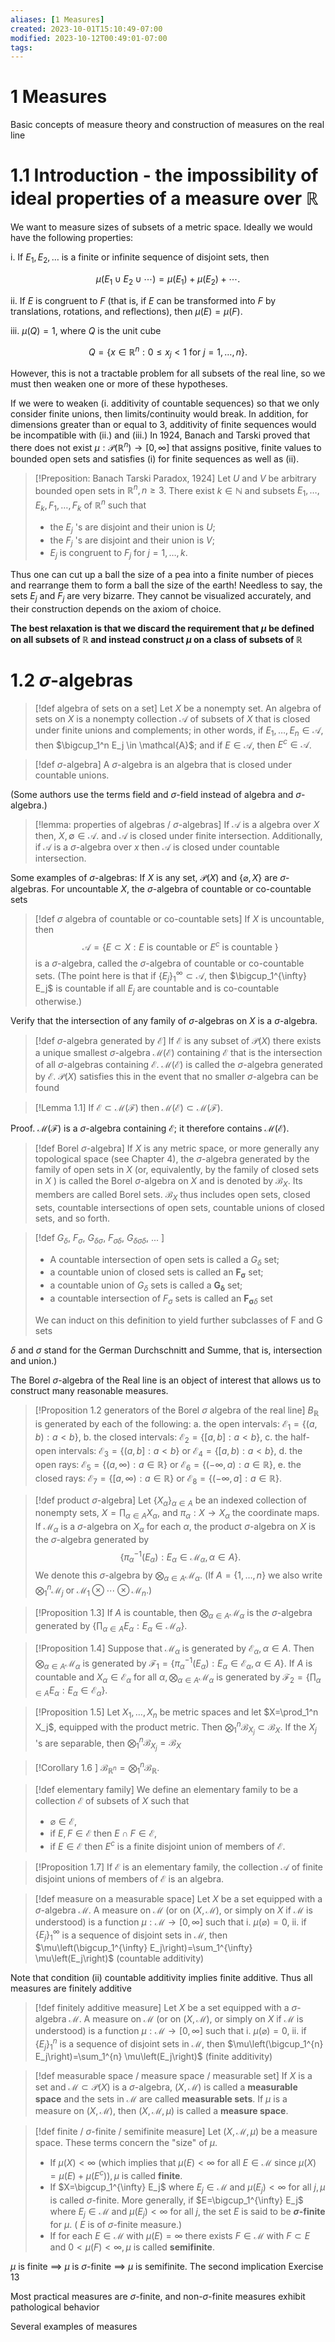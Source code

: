 ```yaml
---
aliases: [1 Measures]
created: 2023-10-01T15:10:49-07:00
modified: 2023-10-12T00:49:01-07:00
tags: 
---
```

# 1 Measures

Basic concepts of measure theory and construction of measures on the real line

# 1.1 Introduction - the impossibility of ideal properties of a measure over $\mathbb{R}$

We want to measure sizes of subsets of a metric space. Ideally we would have the following properties:

i. If $E_1, E_2, \ldots$ is a finite or infinite sequence of disjoint sets, then

$$ \mu\left(E_1 \cup E_2 \cup \cdots\right)=\mu\left(E_1\right)+\mu\left(E_2\right)+\cdots .  $$

ii. If $E$ is congruent to $F$ (that is, if $E$ can be transformed into $F$ by translations, rotations, and reflections), then $\mu(E)=\mu(F)$.

iii. $\mu(Q)=1$, where $Q$ is the unit cube

$$ Q=\left\{x \in \mathbb{R}^n: 0 \leq x_j<1 \text { for } j=1, \ldots, n\right\} .  $$

However, this is not a tractable problem for all subsets of the real line, so we must then weaken one or more of these hypotheses.

If we were to weaken (i. additivity of countable sequences) so that we only consider finite unions, then limits/continuity would break. In addition, for dimensions greater than or equal to 3, additivity of finite sequences would be incompatible with (ii.) and (iii.) In 1924, Banach and Tarski proved that there does not exist $\mu: \mathcal{P}\left(\mathbb{R}^n\right) \rightarrow[0, \infty]$ that assigns positive, finite values to bounded open sets and satisfies (i) for finite sequences as well as (ii).

> [!Preposition: Banach Tarski Paradox, 1924]
Let $U$ and $V$ be arbitrary bounded open sets in $\mathbb{R}^n, n \geq 3$. There exist $k \in \mathbb{N}$ and subsets $E_1, \ldots, E_k, F_1, \ldots, F_k$ of $\mathbb{R}^n$ such that
> - the $E_j$ 's are disjoint and their union is $U$;
> - the $F_j$ 's are disjoint and their union is $V$;
> - $E_j$ is congruent to $F_j$ for $j=1, \ldots, k$.

Thus one can cut up a ball the size of a pea into a finite number of pieces and rearrange them to form a ball the size of the earth! Needless to say, the sets $E_j$ and $F_j$ are very bizarre. They cannot be visualized accurately, and their construction depends on the axiom of choice.

**The best relaxation is that we discard the requirement that $\mu$ be defined on all subsets of $\mathbb{R}$ and instead construct $\mu$ on a class of subsets of $\mathbb{R}$**

# 1.2 $\sigma$-algebras
> [!def algebra of sets on a set]
> Let $X$ be a nonempty set. An algebra of sets on $X$ is a nonempty collection $\mathcal{A}$ of subsets of $X$ that is closed under finite unions and complements; in other words, if $E_1, \ldots, E_n \in \mathcal{A}$, then $\bigcup_1^n E_j \in \mathcal{A}$; and if $E \in \mathcal{A}$, then $E^c \in \mathcal{A}$.

> [!def $\sigma$-algebra]
> A $\sigma$-algebra is an algebra that is closed under countable unions.

(Some authors use the terms field and $\sigma$-field instead of algebra and $\sigma$-algebra.)

>[!lemma: properties of algebras / $\sigma$-algebras]
If $\mathcal{A}$ is a algebra over $X$ then, $X, \emptyset \in \mathcal{A}.$ and $\mathcal{A}$ is closed under finite intersection. Additionally, if $\mathcal{A}$ is a $\sigma$-algebra over $x$ then $\mathcal{A}$ is closed under countable intersection.

Some examples of $\sigma$-algebras: If $X$ is any set, $\mathcal{P}(X)$ and $\{\varnothing, X\}$ are $\sigma$-algebras. For uncountable $X$,  the $\sigma$-algebra of countable or co-countable sets

> [!def $\sigma$ algebra of countable or co-countable sets]
> If $X$ is uncountable, then 
> $$ \mathcal{A}=\left\{E \subset X: E \text { is countable or } E^c \text { is countable }\right\} $$ 
> is a $\sigma$-algebra, called the $\sigma$-algebra of countable or co-countable sets. (The point here is that if $\left\{E_j\right\}_1^{\infty} \subset \mathcal{A}$, then $\bigcup_1^{\infty} E_j$ is countable if all $E_j$ are countable and is co-countable otherwise.)

Verify that the intersection of any family of $\sigma$-algebras on $X$ is a $\sigma$-algebra.

> [!def $\sigma$-algebra generated by $\mathcal{E}$]
> If $\mathcal{E}$ is any subset of $\mathcal{P}(X)$ there exists a unique smallest $\sigma$-algebra $\mathcal{M}(\mathcal{E})$ containing $\mathcal{E}$ that is the intersection of all $\sigma$-algebras containing $\mathcal{E}$. $\mathcal{M}(\mathcal{E})$ is called the $\sigma$-algebra generated by $\mathcal{E}$. $\mathcal{P}(X)$ satisfies this in the event that no smaller $\sigma$-algebra can be found

> [!Lemma 1.1]
> If $\mathcal{E} \subset \mathcal{M}(\mathcal{F})$ then $\mathcal{M}(\mathcal{E}) \subset \mathcal{M}(\mathcal{F})$.

Proof. $\mathcal{M}(\mathcal{F})$ is a $\sigma$-algebra containing $\mathcal{E}$; it therefore contains $\mathcal{M}(\mathcal{E})$.

> [!def Borel $\sigma$-algebra]
> If $X$ is any metric space, or more generally any topological space (see Chapter 4), the $\sigma$-algebra generated by the family of open sets in $X$ (or, equivalently, by the family of closed sets in $X$ ) is called the Borel $\sigma$-algebra on $X$ and is denoted by $\mathcal{B}_X$. Its members are called Borel sets. $\mathcal{B}_X$ thus includes open sets, closed sets, countable intersections of open sets, countable unions of closed sets, and so forth.

> [!def $G_\delta$,  $F_\sigma$, $G_{\delta\sigma}$, $F_{\sigma\delta}$, $G_{\delta\sigma\delta}$, ... ]
> - A countable intersection of open sets is called a $G_\delta$ set;
> - a countable union of closed sets is called an $\boldsymbol{F}_{\boldsymbol{\sigma}}$ set;
> - a countable union of $G_\delta$ sets is called a $\boldsymbol{G}_{\boldsymbol{\delta}}$ set;
> - a countable intersection of $F_\sigma$ sets is called an $\boldsymbol{F}_{\boldsymbol{\sigma} \delta}$ set
>
> We can induct on this definition to yield further subclasses of F and G sets

$\delta$ and $\sigma$ stand for the German Durchschnitt and Summe, that is, intersection and union.)

The Borel $\sigma$-algebra of the Real line is an object of interest that allows us to construct many reasonable measures.

> [!Proposition 1.2 generators of the Borel $\sigma$ algebra of the real line]
> $B_{\mathbb{R}}$ is generated by each of the following:
> a. the open intervals: $\mathcal{E}_1=\{(a, b): a<b\}$,
> b. the closed intervals: $\mathcal{E}_2=\{[a, b]: a<b\}$,
> c. the half-open intervals: $\mathcal{E}_3=\{(a, b]: a<b\}$ or $\mathcal{E}_4=\{[a, b): a<b\}$,
> d. the open rays: $\mathcal{E}_5=\{(a, \infty): a \in \mathbb{R}\}$ or $\mathcal{E}_6=\{(-\infty, a): a \in \mathbb{R}\}$,
> e. the closed rays: $\mathcal{E}_7=\{[a, \infty): a \in \mathbb{R}\}$ or $\mathcal{E}_8=\{(-\infty, a]: a \in \mathbb{R}\}$.

> [!def product $\sigma$-algebra]
> Let $\left\{X_\alpha\right\}_{\alpha \in A}$ be an indexed collection of nonempty sets, $X=\prod_{\alpha \in A} X_\alpha$, and $\pi_\alpha: X \rightarrow X_\alpha$ the coordinate maps. If $\mathcal{M}_\alpha$ is a $\sigma$-algebra on $X_\alpha$ for each $\alpha$, the product $\sigma$-algebra on $X$ is the $\sigma$-algebra generated by
> $$ \left\{\pi_\alpha^{-1}\left(E_\alpha\right): E_\alpha \in \mathcal{M}_\alpha, \alpha \in A\right\} . $$
> We denote this $\sigma$-algebra by $\bigotimes_{\alpha \in A} \mathcal{M}_\alpha$. (If $A=\{1, \ldots, n\}$ we also write $\bigotimes_1^n \mathcal{M}_j$ or $\left.\mathcal{M}_1 \otimes \cdots \otimes \mathcal{M}_n.\right)$

> [!Proposition 1.3]
> If $A$ is countable, then $\bigotimes_{\alpha \in A} \mathcal{M}_\alpha$ is the $\sigma$-algebra generated by $\left\{\prod_{\alpha \in A} E_\alpha: E_\alpha \in \mathcal{M}_\alpha\right\}$.

> [!Proposition 1.4]
> Suppose that $\mathcal{M}_\alpha$ is generated by $\mathcal{E}_\alpha, \alpha \in A$. Then $\bigotimes_{\alpha \in A} \mathcal{M}_\alpha$ is generated by $\mathcal{F}_1=\left\{\pi_\alpha^{-1}\left(E_\alpha\right): E_\alpha \in \mathcal{E}_\alpha, \alpha \in A\right\}$. If $A$ is countable and $X_\alpha \in \mathcal{E}_\alpha$ for all $\alpha, \bigotimes_{\alpha \in A} \mathcal{M}_\alpha$ is generated by $\mathcal{F}_2=\left\{\prod_{\alpha \in A} E_\alpha: E_\alpha \in \mathcal{E}_\alpha\right\}$.

> [!Proposition 1.5]
> Let $X_1, \ldots, X_n$ be metric spaces and let $X=\prod_1^n X_j$, equipped with the product metric. Then $\bigotimes_1^n \mathcal{B}_{X_j} \subset \mathcal{B}_X$. If the $X_j$ 's are separable, then $\bigotimes_1^n \mathcal{B}_{X_j}=\mathcal{B}_X$

> [!Corollary 1.6 ]
> $\mathcal{B}_{\mathbb{R}^n}=\bigotimes_1^n \mathcal{B}_{\mathbb{R}}$.

> [!def elementary family]
> We define an elementary family to be a collection $\mathcal{E}$ of subsets of $X$ such that
> - $\varnothing \in \mathcal{E}$,
> - if $E, F \in \mathcal{E}$ then $E \cap F \in \mathcal{E}$,
> - if $E \in \mathcal{E}$ then $E^c$ is a finite disjoint union of members of $\mathcal{E}$.

> [!Proposition 1.7]
> If $\mathcal{E}$ is an elementary family, the collection $\mathcal{A}$ of finite disjoint unions of members of $\mathcal{E}$ is an algebra.

> [!def measure on a measurable space]
> Let $X$ be a set equipped with a $\sigma$-algebra $\mathcal{M}$. A measure on $\mathcal{M}$ (or on $(X, \mathcal{M})$, or simply on $X$ if $\mathcal{M}$ is understood) is a function $\mu: \mathcal{M} \rightarrow[0, \infty]$ such that
> i. $\mu(\varnothing)=0$,
> ii. if $\left\{E_j\right\}_1^{\infty}$ is a sequence of disjoint sets in $\mathcal{M}$, then $\mu\left(\bigcup_1^{\infty} E_j\right)=\sum_1^{\infty} \mu\left(E_j\right)$ (countable additivity)

Note that condition (ii) countable additivity implies finite additive. Thus all measures are finitely additive

> [!def finitely additive measure]
> Let $X$ be a set equipped with a $\sigma$-algebra $\mathcal{M}$. A measure on $\mathcal{M}$ (or on $(X, \mathcal{M})$, or simply on $X$ if $\mathcal{M}$ is understood) is a function $\mu: \mathcal{M} \rightarrow[0, \infty]$ such that
> i. $\mu(\varnothing)=0$,
> ii. if $\left\{E_j\right\}_1^{n}$ is a sequence of disjoint sets in $\mathcal{M}$, then $\mu\left(\bigcup_1^{n} E_j\right)=\sum_1^{n} \mu\left(E_j\right)$ (finite additivity)

> [!def measurable space / measure space / measurable set]
> If $X$ is a set and $\mathcal{M} \subset \mathcal{P}(X)$ is a $\sigma$-algebra, $(X, \mathcal{M})$ is called a **measurable space** and the sets in $\mathcal{M}$ are called **measurable sets**. If $\mu$ is a measure on $(X, \mathcal{M})$, then $(X, \mathcal{M}, \mu)$ is called a **measure space**.

> [!def finite / $\sigma$-finite / semifinite measure]
> Let $(X, \mathcal{M}, \mu)$ be a measure space. These terms concern the "size" of $\mu$.
> - If $\mu(X)<\infty$ (which implies that $\mu(E)<\infty$ for all $E \in \mathcal{M}$ since $\left.\mu(X)=\mu(E)+\mu\left(E^c\right)\right), \mu$ is called **finite**.
> - If $X=\bigcup_1^{\infty} E_j$ where $E_j \in \mathcal{M}$ and $\mu\left(E_j\right)<\infty$ for all $j, \mu$ is called $\sigma$-finite. More generally, if $E=\bigcup_1^{\infty} E_j$ where $E_j \in \mathcal{M}$ and $\mu\left(E_j\right)<\infty$ for all $j$, the set $E$ is said to be **$\sigma$-finite** for $\mu$. ( $E$ is of $\sigma$-finite measure.)
> - If for each $E \in \mathcal{M}$ with $\mu(E)=\infty$ there exists $F \in \mathcal{M}$ with $F \subset E$ and $0<\mu(F)<\infty, \mu$ is called **semifinite**.

$\mu$ is finite $\implies$ $\mu$ is $\sigma$-finite $\implies$ $\mu$ is semifinite. The second implication Exercise 13

Most practical measures are $\sigma$-finite, and non-$\sigma$-finite measures exhibit pathological behavior

Several examples of measures
